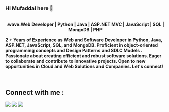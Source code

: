### Hi Mufaddal here 👋


<p align = "center">
  <br>
  <strong>:wave:Web Developer | Python | Java | ASP.NET MVC | JavaScript | SQL | MongoDB | PHP

2 + Years of Experience as Web and Software Developer in Python, Java, ASP.NET, JavaScript, SQL, and MongoDB. Proficient in object-oriented programming concepts and Design Patterns and SDLC Models . Passionate about creating efficient and robust software solutions. Eager to collaborate and contribute to innovative projects. Open to new opportunities in Cloud and Web Solutions and Companies. Let's connect! </strong>
</p>
<br>

## Connect with me :

<a href = "https://www.linkedin.com/in/mufaddal-hamid-575358193/"><img src="https://img.icons8.com/cute-clipart/45/000000/linkedin.png"/></a>
<a href = "https://www.instagram.com/mufaddalhamid_33/"><img src="https://img.icons8.com/color/45/000000/instagram-new.png"/></a>
<a href = "https://www.facebook.com/mufaddal.hamid.7587"><img src="https://img.icons8.com/fluent/48/000000/facebook-new.png"/></a>

